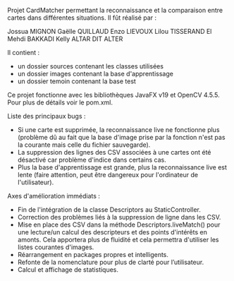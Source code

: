Projet CardMatcher permettant la reconnaissance et la comparaison entre cartes dans différentes situations.
Il fût réalisé par :

Jossua MIGNON
Gaëlle QUILLAUD
Enzo LIEVOUX
Lilou TISSERAND
El Mehdi BAKKADI
Kelly ALTAR DIT ALTER


Il contient :
- un dossier sources contenant les classes utilisées
- un dossier images contenant la base d'apprentissage
- un dossier temoin contenant la base test

Ce projet fonctionne avec les bibliothèques JavaFX v19 et OpenCV 4.5.5. Pour plus de détails voir le pom.xml.

Liste des principaux bugs :
- Si une carte est supprimée, la reconnaissance live ne fonctionne plus (problème dû au fait que la base d'image prise par la fonction n'est pas la courante mais celle du fichier sauvegarde).
- La suppression des lignes des CSV associées à une cartes ont été désactivé car problème d'indice dans certains cas.
- Plus la base d'apprentissage est grande, plus la reconnaissance live est lente (faire attention, peut être dangereux pour l'ordinateur de l'utilisateur).

Axes d'amélioration immédiats :
- Fin de l'intégration de la classe Descriptors au StaticController.
- Correction des problèmes liés à la suppression de ligne dans les CSV.
- Mise en place des CSV dans la méthode Descriptors.liveMatch() pour une lecture/un calcul des descripteurs et des points d'intérêts en amonts. Cela apportera plus de fluidité et cela permettra d'utiliser les listes courantes d'images.
- Réarrangement en packages propres et intelligents.
- Refonte de la nomenclature pour plus de clarté pour l’utilisateur.
- Calcul et affichage de statistiques.
